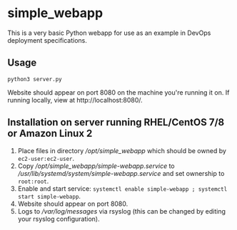 # simple_webapp

This is a very basic Python webapp for use as an example in DevOps deployment specifications.

## Usage

`python3 server.py`

Website should appear on port 8080 on the machine you're running it on. If running locally, view at http://localhost:8080/.

## Installation on server running RHEL/CentOS 7/8 or Amazon Linux 2

1. Place files in directory _/opt/simple\_webapp_ which should be owned by `ec2-user:ec2-user`.
1. Copy _/opt/simple\_webapp/simple-webapp.service_ to _/usr/lib/systemd/system/simple-webapp.service_ and set ownership to `root:root`.
1. Enable and start service: `systemctl enable simple-webapp ; systemctl start simple-webapp`.
1. Website should appear on port 8080.
1. Logs to _/var/log/messages_ via rsyslog (this can be changed by editing your rsyslog configuration).
